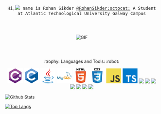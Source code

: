 <p align="center">
  <samp>
    Hi,<img src="https://github.com/vimalverma558/vimalverma558/blob/v2/img/Hi.gif" width="20px"> name is  Rohan Sikder  <a href="https://github.com/rohansikder"> @RohanSikder:octocat:</a> A Student at Atlantic Technological University Galway Campus
  </samp>
</p>

<br><br>

<p align="center">
<img width="375" alt="GIF" src="https://github.com/vimalverma558/vimalverma558/blob/v2/img/dino.gif" />
</p>


<br><br>

<p align="center">
   :trophy: Languages and Tools: :robot:
</p>   

<p align="center">
<img src="https://raw.githubusercontent.com/devicons/devicon/master/icons/csharp/csharp-original.svg" width="50px"> <img src="https://raw.githubusercontent.com/devicons/devicon/master/icons/c/c-original.svg" width="50px"> <img src="https://raw.githubusercontent.com/devicons/devicon/master/icons/java/java-original.svg" width="50px"> <img src="https://raw.githubusercontent.com/devicons/devicon/master/icons/mysql/mysql-original-wordmark.svg" width="50px"> <img src="https://raw.githubusercontent.com/devicons/devicon/master/icons/html5/html5-original-wordmark.svg" width="50px"> <img src="https://raw.githubusercontent.com/devicons/devicon/master/icons/css3/css3-original-wordmark.svg" width="50px"> <img src="https://raw.githubusercontent.com/devicons/devicon/master/icons/javascript/javascript-original.svg" width="50px"> <img src="https://raw.githubusercontent.com/devicons/devicon/master/icons/typescript/typescript-original.svg" width="50px"> <img src="https://angular.io/assets/images/logos/angular/angular.svg" width="50px"> <img src="https://raw.githubusercontent.com/detain/svg-logos/780f25886640cef088af994181646db2f6b1a3f8/svg/xamarin.svg" width="50px"> <img src="https://external-content.duckduckgo.com/iu/?u=https%3A%2F%2Fexternal-preview.redd.it%2FWSuAcyz1u8MoF8cokXspkmOIn8oWXaE8JH-SGXbUUW0.png%3Fauto%3Dwebp%26s%3Da6abc62ecb4a08f2bf2f287b79c9bd93006791d1&f=1&nofb=1" width="50px"> <img src="https://upload.wikimedia.org/wikipedia/commons/d/d1/Ionic_Logo.svg" width="50px"> <img src="https://upload.wikimedia.org/wikipedia/commons/3/3f/Open_source_Apache_Cordova_logo_image.png" width="50px"> <img src="https://github.com/vimalverma558/vimalverma558/blob/v2/img/icons8-git.svg" width="50px"> <img src="https://github.com/vimalverma558/vimalverma558/blob/v2/img/icons8-github.svg" width="50px">
</p>

![Github Stats](https://github-readme-stats.vercel.app/api?username=rohansikder&&theme=bear&show_icons=true)

[![Top Langs](https://github-readme-stats.vercel.app/api/top-langs/?username=rohansikder&layout=compact&theme=bear&show_icons=true)](https://github.com/rohansikder/github-readme-stats)


